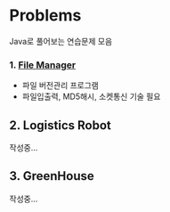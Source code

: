 # Problems
Java로 풀어보는 연습문제 모음

### 1. [File Manager](./FileManager)
* 파일 버전관리 프로그램
* 파일입출력, MD5해시, 소켓통신 기술 필요

## 2. Logistics Robot
작성중...

## 3. GreenHouse
작성중...